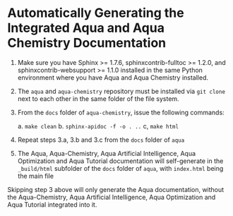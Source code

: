 # Automatically Generating the Integrated Aqua and Aqua Chemistry Documentation

1. Make sure you have Sphinx >= 1.7.6, sphinxcontrib-fulltoc >= 1.2.0, and sphinxcontrib-websupport >= 1.1.0 installed
   in the same Python environment where you have Aqua and Aqua Chemistry installed.
2. The `aqua` and `aqua-chemistry` repository must be installed via `git clone` next to each other in the same folder of the
   file system.
3. From the `docs` folder of `aqua-chemistry`, issue the following commands:

   a. `make clean`
   b. `sphinx-apidoc -f -o . ..`
   c, `make html`
   
4. Repeat steps 3.a, 3.b and 3.c from the `docs` folder of `aqua`
5. The Aqua, Aqua-Chemistry, Aqua Artificial Intelligence, Aqua Optimization and Aqua Tutorial documentation will
   self-generate in the `_build/html` subfolder of the `docs` folder of `aqua`, with `index.html` being the main file
   
Skipping step 3 above will only generate the Aqua documentation, without the Aqua-Chemistry, Aqua Artificial Intelligence,
Aqua Optimization and Aqua Tutorial integrated into it.

